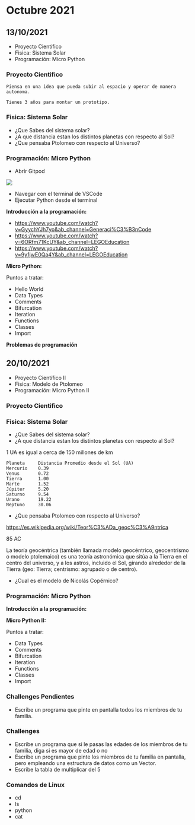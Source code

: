 # Octubre 2021

## 13/10/2021

- Proyecto Científico
- Fisica: Sistema Solar
- Programación: Micro Python

### Proyecto Cientifico

```
Piensa en una idea que pueda subir al espacio y operar de manera autonoma.

Tienes 3 años para montar un prototipo.
```

### Fisica: Sistema Solar

- ¿Que Sabes del sistema solar?
- ¿A que distancia estan los distintos planetas con respecto al Sol?
- ¿Que pensaba Ptolomeo con respecto al Universo?

### Programación: Micro Python

- Abrir Gitpod

[![](https://gitpod.io/button/open-in-gitpod.svg)](https://gitpod.io/#https://github.com/jabrena/space-math)

- Navegar con el terminal de VSCode
- Ejecutar Python desde el terminal

**Introducción a la programación:**

- https://www.youtube.com/watch?v=GyychYJh7yo&ab_channel=Generaci%C3%B3nCode
- https://www.youtube.com/watch?v=6ORfm71KcUY&ab_channel=LEGOEducation
- https://www.youtube.com/watch?v=9y1jwE0Qa4Y&ab_channel=LEGOEducation

**Micro Python:**

Puntos a tratar:

- Hello World
- Data Types
- Comments
- Bifurcation
- Iteration
- Functions
- Classes
- Import

**Problemas de programación**

## 20/10/2021

- Proyecto Científico II
- Fisica: Modelo de Ptolomeo
- Programación: Micro Python II

### Proyecto Cientifico

### Fisica: Sistema Solar

- ¿Que Sabes del sistema solar?
- ¿A que distancia estan los distintos planetas con respecto al Sol?

1 UA es igual a cerca de 150 millones de km

```
Planeta	    Distancia Promedio desde el Sol (UA)
Mercurio	0.39
Venus	    0.72
Tierra	    1.00
Marte	    1.52
Júpiter	    5.20
Saturno	    9.54
Urano	    19.22
Neptuno	    30.06
```

- ¿Que pensaba Ptolomeo con respecto al Universo?

https://es.wikipedia.org/wiki/Teor%C3%ADa_geoc%C3%A9ntrica

85 AC

La teoría geocéntrica (también llamada modelo geocéntrico, geocentrismo o modelo ptolemaico) es una teoría astronómica que sitúa a la Tierra en el centro del universo, y a los astros, incluido el Sol, girando alrededor de la Tierra (geo: Tierra; centrismo: agrupado o de centro).

- ¿Cual es el modelo de Nicolás Copérnico?

### Programación: Micro Python

**Introducción a la programación:**

**Micro Python II:**

Puntos a tratar:

- Data Types
- Comments
- Bifurcation
- Iteration
- Functions
- Classes
- Import

### Challenges Pendientes

- Escribe un programa que pinte en pantalla todos los miembros de tu familia.

### Challenges

- Escribe un programa que si le pasas las edades de los miembros de tu familia, diga si es mayor de edad o no
- Escribe un programa que pinte los miembros de tu familia en pantalla, pero empleando una estructura de datos como un Vector.
- Escribe la tabla de multiplicar del 5

### Comandos de Linux

- cd
- ls
- python
- cat 

